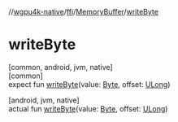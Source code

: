//[wgpu4k-native](../../../index.md)/[ffi](../index.md)/[MemoryBuffer](index.md)/[writeByte](write-byte.md)

# writeByte

[common, android, jvm, native]\
[common]\
expect fun [writeByte](write-byte.md)(value: [Byte](https://kotlinlang.org/api/core/kotlin-stdlib/kotlin/-byte/index.html), offset: [ULong](https://kotlinlang.org/api/core/kotlin-stdlib/kotlin/-u-long/index.html))

[android, jvm, native]\
actual fun [writeByte](write-byte.md)(value: [Byte](https://kotlinlang.org/api/core/kotlin-stdlib/kotlin/-byte/index.html), offset: [ULong](https://kotlinlang.org/api/core/kotlin-stdlib/kotlin/-u-long/index.html))